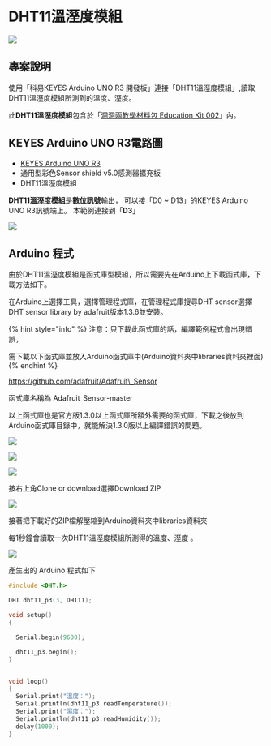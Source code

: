 # DHT11溫溼度模組

![](../../.gitbook/assets/01%20%2810%29.png)

## 專案說明

使用「科易KEYES Arduino UNO R3 開發板」連接「DHT11溫溼度模組」,讀取DHT11溫溼度模組所測到的溫度、溼度。

此**DHT11溫溼度模組**包含於「[洞洞兩教學材料包 Education Kit 002](https://www.robotkingdom.com.tw/product/rk-education-kit-002/)」內。

## KEYES Arduino UNO R3電路圖

* [KEYES Arduino UNO R3   ](https://www.robotkingdom.com.tw/product/keyes-uno-r3/)
* 通用型彩色Sensor shield v5.0感測器擴充板
* DHT11溫溼度模組

**DHT11溫溼度模組**是**數位訊號**輸出， 可以接「D0 ~ D13」的KEYES Arduino UNO R3訊號端上。 本範例連接到「**D3**」

![](../../.gitbook/assets/02.png)

## Arduino 程式

由於DHT11溫溼度模組是函式庫型模組，所以需要先在Arduino上下載函式庫，下載方法如下。

在Arduino上選擇工具，選擇管理程式庫，在管理程式庫搜尋DHT sensor選擇DHT sensor library by adafruit版本1.3.6並安裝。

{% hint style="info" %}
注意：只下載此函式庫的話，編譯範例程式會出現錯誤，

需下載以下函式庫並放入Arduino函式庫中\(Arduino資料夾中libraries資料夾裡面\)
{% endhint %}

[https://github.com/adafruit/Adafruit\_Sensor](https://github.com/adafruit/Adafruit_Sensor)

函式庫名稱為 Adafruit\_Sensor-master

以上函式庫也是官方版1.3.0以上函式庫所額外需要的函式庫，下載之後放到Arduino函式庫目錄中，就能解決1.3.0版以上編譯錯誤的問題。

![](../../.gitbook/assets/03%20%286%29.png)

![](../../.gitbook/assets/04%20%285%29.png)

![](../../.gitbook/assets/05.png)

按右上角Clone or download選擇Download ZIP

![](../../.gitbook/assets/06.png)

接著把下載好的ZIP檔解壓縮到Arduino資料夾中libraries資料夾

每1秒鐘會讀取一次DHT11溫溼度模組所測得的溫度、溼度 。

![](../../.gitbook/assets/07.png)

產生出的 Arduino 程式如下

```c
#include <DHT.h>

DHT dht11_p3(3, DHT11);

void setup()
{

  Serial.begin(9600);

  dht11_p3.begin();
}


void loop()
{
  Serial.print("溫度：");
  Serial.println(dht11_p3.readTemperature());
  Serial.print("濕度：");
  Serial.println(dht11_p3.readHumidity());
  delay(1000);
}

```



